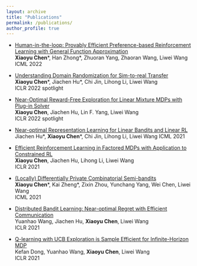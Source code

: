 ```yaml
---
layout: archive
title: "Publications"
permalink: /publications/
author_profile: true
---
```


* [Human-in-the-loop: Provably Efficient Preference-based Reinforcement Learning with General Function Approximation](https://arxiv.org/abs/2205.11140)  
**Xiaoyu Chen**\*, Han Zhong\*, Zhuoran Yang, Zhaoran Wang, Liwei Wang  
ICML 2022

* [Understanding Domain Randomization for Sim-to-real Transfer](https://arxiv.org/abs/2110.03239)  
**Xiaoyu Chen**\*, Jiachen Hu\*,  Chi Jin, Lihong Li, Liwei Wang  
ICLR 2022 spotlight

* [Near-Optimal Reward-Free Exploration for Linear Mixture MDPs with Plug-in Solver](https://arxiv.org/abs/2110.03244)  
**Xiaoyu Chen**, Jiachen Hu, Lin F. Yang, Liwei Wang  
ICLR 2022 spotlight

* [Near-optimal Representation Learning for Linear Bandits and Linear RL](https://arxiv.org/abs/2102.04132)  
Jiachen Hu\*, **Xiaoyu Chen**\*, Chi Jin, Lihong Li, Liwei Wang
ICML 2021

* [Efficient Reinforcement Learning in Factored MDPs with Application  to Constrained RL](https://arxiv.org/abs/2008.13319)  
**Xiaoyu Chen**, Jiachen Hu, Lihong Li, Liwei Wang  
ICLR 2021

* [(Locally) Differentially Private Combinatorial Semi-bandits](https://arxiv.org/abs/2006.00706)  
**Xiaoyu Chen**\*, Kai Zheng\*, Zixin Zhou,  Yunchang Yang, Wei Chen, Liwei Wang  
ICML 2021

* [Distributed Bandit Learning: Near-optimal Regret with Efficient  Communication](https://arxiv.org/abs/1904.06309)  
Yuanhao Wang, Jiachen Hu, **Xiaoyu Chen**, Liwei Wang  
ICLR 2021

* [Q-learning with UCB Exploration is Sample Efficient for Infinite-Horizon MDP](https://arxiv.org/abs/1901.09311)  
Kefan Dong, Yuanhao Wang, **Xiaoyu Chen**, Liwei Wang  
ICLR 2021